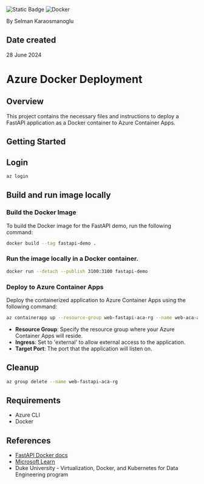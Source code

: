 ![Static Badge](https://img.shields.io/badge/Azure%20CLI-007FFF)
![Docker](https://img.shields.io/badge/docker-%230db7ed.svg?logo=docker&logoColor=white)

By Selman Karaosmanoglu 

## Date created
28 June 2024

# Azure Docker Deployment

## Overview

This project contains the necessary files and instructions to deploy a FastAPI application as a Docker container to Azure Container Apps.

## Getting Started

## Login

```bash
az login
```

## Build and run image locally

### Build the Docker Image

To build the Docker image for the FastAPI demo, run the following command:

```bash
docker build --tag fastapi-demo .
```

### Run the image locally in a Docker container.

```bash
docker run --detach --publish 3100:3100 fastapi-demo
```

### Deploy to Azure Container Apps

Deploy the containerized application to Azure Container Apps using the following command:

```bash
az containerapp up --resource-group web-fastapi-aca-rg --name web-aca-app --ingress external --target-port 3100 --source .
```

- **Resource Group**: Specify the resource group where your Azure Container Apps will reside.
- **Ingress**: Set to 'external' to allow external access to the application.
- **Target Port**: The port that the application will listen on.

## Cleanup

```bash
az group delete --name web-fastapi-aca-rg
```

## Requirements

- Azure CLI
- Docker
  
## References

* [FastAPI Docker docs](https://github.com/tiangolo/uvicorn-gunicorn-fastapi-docker)
* [Microsoft Learn](https://learn.microsoft.com/en-us/azure/developer/python/tutorial-containerize-simple-web-app?tabs=web-app-fastapi)
* Duke University - Virtualization, Docker, and Kubernetes for Data Engineering program
